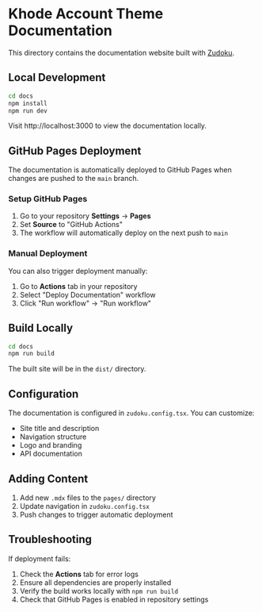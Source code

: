 # Khode Account Theme Documentation

This directory contains the documentation website built with [Zudoku](https://zudoku.dev/).

## Local Development

```bash
cd docs
npm install
npm run dev
```

Visit http://localhost:3000 to view the documentation locally.

## GitHub Pages Deployment

The documentation is automatically deployed to GitHub Pages when changes are pushed to the `main` branch.

### Setup GitHub Pages

1. Go to your repository **Settings** → **Pages**
2. Set **Source** to "GitHub Actions"
3. The workflow will automatically deploy on the next push to `main`

### Manual Deployment

You can also trigger deployment manually:

1. Go to **Actions** tab in your repository
2. Select "Deploy Documentation" workflow
3. Click "Run workflow" → "Run workflow"

## Build Locally

```bash
cd docs
npm run build
```

The built site will be in the `dist/` directory.

## Configuration

The documentation is configured in `zudoku.config.tsx`. You can customize:

- Site title and description
- Navigation structure
- Logo and branding
- API documentation

## Adding Content

1. Add new `.mdx` files to the `pages/` directory
2. Update navigation in `zudoku.config.tsx`
3. Push changes to trigger automatic deployment

## Troubleshooting

If deployment fails:

1. Check the **Actions** tab for error logs
2. Ensure all dependencies are properly installed
3. Verify the build works locally with `npm run build`
4. Check that GitHub Pages is enabled in repository settings